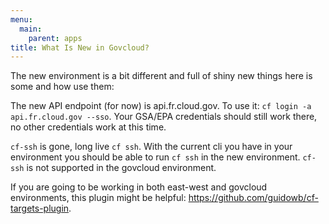 ```yaml
---
menu:
  main:
    parent: apps
title: What Is New in Govcloud?
---
```


The new environment is a bit different and full of shiny new things here is some and how use them:

The new API endpoint (for now) is api.fr.cloud.gov. To use it: `cf login -a api.fr.cloud.gov --sso`. Your GSA/EPA credentials should still work there, no other credentials work at this time.

`cf-ssh` is gone, long live `cf ssh`. With the current cli you have in your environment you should be able to run `cf ssh` in the new environment. `cf-ssh` is not supported in the govcloud environment.

If you are going to be working in both east-west and govcloud environments, this plugin might be helpful: https://github.com/guidowb/cf-targets-plugin.
